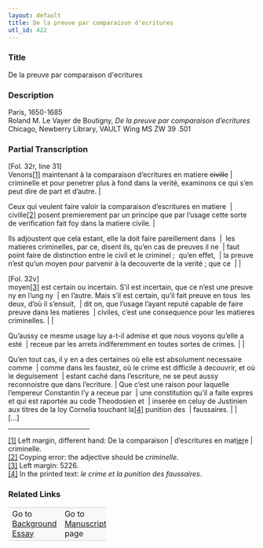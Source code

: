 ```yaml
---  
layout: default  
title: De la preuve par comparaison d'ecritures  
utl_id: 422
---
```


### Title

De la preuve par comparaison d'ecritures

### Description

<p>Paris, 1650-1685<br />
Roland M. Le Vayer de Boutigny, <em>De la preuve par comparaison d’ecritures</em><br />
Chicago, Newberry Library, VAULT Wing MS ZW 39 .501</p>



### Partial Transcription

<p>[Fol. 32r, line 31]<br />
Venons<a href="#_ftn1" name="_ftnref1" title="" id="_ftnref1">[1]</a> maintenant à la comparaison d’ecritures en matiere <s>civille</s> | criminelle et pour penetrer plus à fond dans la verité, examinons ce qui s’en peut dire de part et d’autre. |</p>
<p>Ceux qui veulent faire valoir la comparaison d’escritures en matiere  |  civille<a href="#_ftn2" name="_ftnref2" title="" id="_ftnref2">[2]</a> posent premierement par un principe que par l’usage cette sorte de verification fait foy dans la matiere civile. |</p>
<p>Ils adjoustent que cela estant, elle la doit faire pareillement dans  |  les matieres criminelles, par ce, disent ils, qu’en cas de preuves il ne  | faut point faire de distinction entre le civil et le criminel ;  qu’en effet,  | la preuve n’est qu’un moyen pour parvenir à la decouverte de la verité ; que ce  | |</p>

<p>[Fol. 32v]<br />
moyen<a href="#_ftn3" name="_ftnref3" title="" id="_ftnref3">[3]</a> est certain ou incertain. S’il est incertain, que ce n’est une preuve ny en l’ung ny  | en l’autre. Mais s’il est certain, qu’il fait preuve en tous  les deux, d’où il s’ensuit,  | dit on, que l’usage l’ayant reputé capable de faire preuve dans les matieres  | civiles, c’est une consequence pour les matieres criminelles. | |</p>
<p>Qu’aussy ce mesme usage luy a-t-il admise et que nous voyons qu’elle a esté  | receue par les arrets indiferemment en toutes sortes de crimes. | |</p>
<p>Qu’en tout cas, il y en a des certaines où elle est absolument necessaire comme  | comme dans les faustez, où le crime est difficile à decouvrir, et où le deguisement  | estant caché dans l’escriture, ne se peut aussy reconnoistre que dans l’ecriture. | Que c’est une raison pour laquelle l’empereur Constantin l’y a receue par  | une constitution qu’il a faite expres et qui est raportée au code Theodosien et  | inserée en celuy de Justinien aux titres de la loy Cornelia touchant la<a href="#_ftn4" name="_ftnref4" title="" id="_ftnref4">[4]</a> punition des  | faussaires. | |<br />
[...]</p>
<div>
<hr align="left" size="1" width="33%" /><div id="ftn1"><a href="#_ftnref1" name="_ftn1" title="" id="_ftn1">[1]</a> Left margin, different hand: De la comparaison | d’escritures en mat<u>ier</u>e | criminelle.</div>
<div id="ftn2"><a href="#_ftnref2" name="_ftn2" title="" id="_ftn2">[2]</a> Coyping error: the adjective should be <em>criminelle.</em></div>
<div id="ftn3"><a href="#_ftnref3" name="_ftn3" title="" id="_ftn3">[3]</a> Left margin: 5226.</div>
<div id="ftn4"><a href="#_ftnref4" name="_ftn4" title="" id="_ftn4">[4]</a> In the printed text: <em>le crime et la punition des faussaires</em>.</div>
</div>



### Related Links

<table border="0.5" cellpadding="1" cellspacing="1" style="width: 200px; background-color:#F8F8F8;">
    <tbody style="border-color:#ccc">
        <tr style="border-color:#ccc">
            <td>Go to <a href="https://centerfordigitalhumanities.github.io/Newberry-French-paleography/essay/422" target="_blank">Background Essay</a></td>
            <td>Go to <a href="https://centerfordigitalhumanities.github.io/Newberry-French-paleography/www/record.html?id=422" target="_blank">Manuscript</a> page</td>
        </tr>
    </tbody>
</table>
